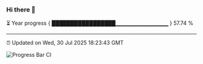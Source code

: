 ### Hi there 👋

⏳ Year progress { █████████████████▁▁▁▁▁▁▁▁▁▁▁▁▁ } 57.74 %

---

⏰ Updated on Wed, 30 Jul 2025 18:23:43 GMT

![Progress Bar CI](https://github.com/liununu/liununu/workflows/Progress%20Bar%20CI/badge.svg)
